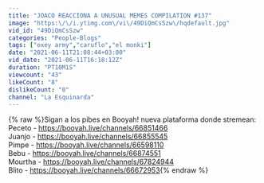 ```yaml
---
title: "JOACO REACCIONA A UNUSUAL MEMES COMPILATION #137"
image: "https:\/\/i.ytimg.com\/vi\/49DiQmCsSzw\/hqdefault.jpg"
vid_id: "49DiQmCsSzw"
categories: "People-Blogs"
tags: ["oxey army","caruflo","el monki"]
date: "2021-06-11T21:08:44+03:00"
vid_date: "2021-06-11T16:18:12Z"
duration: "PT10M1S"
viewcount: "43"
likeCount: "8"
dislikeCount: "0"
channel: "La Esquinarda"
---
```

{% raw %}Sigan a los pibes en Booyah! nueva plataforma donde stremean:<br />Peceto - <a rel="nofollow" target="blank" href="https://booyah.live/channels/66851466">https://booyah.live/channels/66851466</a><br />Juanjo -  <a rel="nofollow" target="blank" href="https://booyah.live/channels/66855545">https://booyah.live/channels/66855545</a><br />Pimpe - <a rel="nofollow" target="blank" href="https://booyah.live/channels/66598110">https://booyah.live/channels/66598110</a><br />Bebu - <a rel="nofollow" target="blank" href="https://booyah.live/channels/66874551">https://booyah.live/channels/66874551</a><br />Mourtha - <a rel="nofollow" target="blank" href="https://booyah.live/channels/67824944">https://booyah.live/channels/67824944</a><br />Blito - <a rel="nofollow" target="blank" href="https://booyah.live/channels/66672953">https://booyah.live/channels/66672953</a>{% endraw %}

